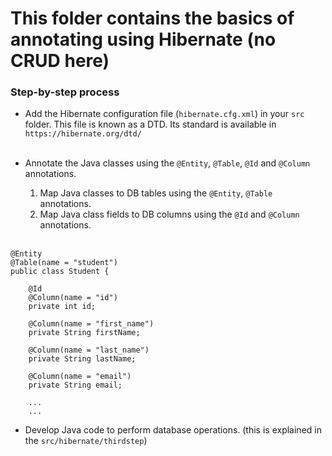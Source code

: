 # This folder contains the basics of annotating using Hibernate (no CRUD here)

### Step-by-step process


- Add the Hibernate configuration file (`hibernate.cfg.xml`) in your `src` folder. This file is known as a DTD. Its standard is available in `https://hibernate.org/dtd/` <br><br>

- Annotate the Java classes using the `@Entity`, `@Table`, `@Id` and `@Column` annotations.<br>
    1. Map Java classes to DB tables using the `@Entity`, `@Table` annotations.<br>
    2. Map Java class fields to DB columns using the `@Id` and `@Column` annotations.
<br><br>

```
@Entity
@Table(name = "student")
public class Student {

	@Id
	@Column(name = "id")
	private int id;

	@Column(name = "first_name")
	private String firstName;

	@Column(name = "last_name")
	private String lastName;

	@Column(name = "email")
	private String email;
	
	...
	...
```


- Develop Java code to perform database operations. (this is explained in the `src/hibernate/thirdstep`)